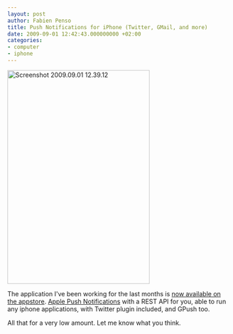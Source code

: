 ```yaml
---
layout: post
author: Fabien Penso
title: Push Notifications for iPhone (Twitter, GMail, and more)
date: 2009-09-01 12:42:43.000000000 +02:00
categories:
- computer
- iphone
---
```

<a href="http://bit.ly/19T8V7"><img class="size-full wp-image-449 alignleft" title="Screenshot 2009.09.01 12.39.12" src="http://blog.penso.info/wp-content/uploads/2009/09/Screenshot-2009.09.01-12.39.12.png" alt="Screenshot 2009.09.01 12.39.12" width="320" height="480" /></a>

The application I've been working for the last months is <a href="http://bit.ly/19T8V7">now available on the appstore</a>. <a href="http://bit.ly/19T8V7">Apple Push Notifications</a> with a REST API for you, able to run any iphone applications, with Twitter plugin included, and GPush too.

All that for a very low amount. Let me know what you think.

<div style="clear:both;"></div>
